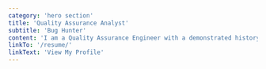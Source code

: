 ```yaml
---
category: 'hero section'
title: 'Quality Assurance Analyst'
subtitle: 'Bug Hunter'
content: 'I am a Quality Assurance Engineer with a demonstrated history of manual testing and automation. Self-taught in HTML, CSS, JavaScript, and WordPress. I am a Temple Alumni with a Bachelor of Business Administration - BBA focused in Marketing from The Fox School of Business and Management. When I am not testing or writing code, I am riding my motorcycle or out enjoying nature hikes!'
linkTo: '/resume/'
linkText: 'View My Profile'
---
```

